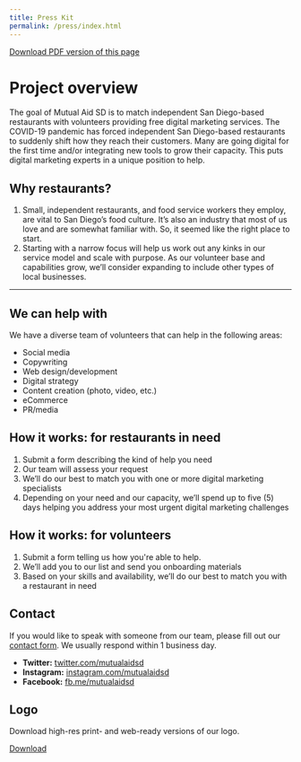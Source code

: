 ```yaml
---
title: Press Kit
permalink: /press/index.html
---
```

[Download PDF version of this page](/assets/MutualAidSD_PressRelease.pdf)

# Project overview

The goal of Mutual Aid SD is to match independent San Diego-based restaurants with volunteers providing free digital marketing services. The COVID-19 pandemic has forced independent San Diego-based restaurants to suddenly shift how they reach their customers. Many are going digital for the first time and/or integrating new tools to grow their capacity. This puts digital marketing experts in a unique position to help.

## Why restaurants?

1. Small, independent restaurants, and food service workers they employ, are vital to San Diego’s food culture. It’s also an industry that most of us love and are somewhat familiar with. So, it seemed like the right place to start.
2. Starting with a narrow focus will help us work out any kinks in our service model and scale with purpose. As our volunteer base and capabilities grow, we’ll consider expanding to include other types of local businesses.

- - -

## We can help with

We have a diverse team of volunteers that can help in the following areas:

* Social media
* Copywriting
* Web design/development
* Digital strategy
* Content creation (photo, video, etc.)
* eCommerce
* PR/media

## How it works: for restaurants in need

1. Submit a form describing the kind of help you need
2. Our team will assess your request
3. We’ll do our best to match you with one or more digital marketing specialists
4. Depending on your need and our capacity, we’ll spend up to five (5) days helping you address your most urgent digital marketing challenges

## How it works: for volunteers

1. Submit a form telling us how you're able to help.
2. We’ll add you to our list and send you onboarding materials
3. Based on your skills and availability, we’ll do our best to match you with a restaurant in need

## Contact

If you would like to speak with someone from our team, please fill out our [contact form](/contact). We usually respond within 1 business day.

* **Twitter:** [twitter.com/mutualaidsd](https://twitter.com/mutualaidsd)
* **Instagram:** [instagram.com/mutualaidsd](https://www.instagram.com/mutualaidsd)
* **Facebook:** [fb.me/mutualaidsd](https://fb.me/mutualaidsd)

## Logo

Download high-res print- and web-ready versions of our logo.

[Download](/assets/logo-files-mutual-aid-sd.zip)
